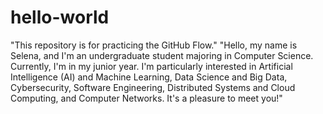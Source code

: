 # hello-world
"This repository is for practicing the GitHub Flow."
"Hello, my name is Selena, and I'm an undergraduate student majoring in Computer Science. Currently, I'm in my junior year. I'm particularly interested in Artificial Intelligence (AI) and Machine Learning, Data Science and Big Data, Cybersecurity, Software Engineering, Distributed Systems and Cloud Computing,  and Computer Networks. It's a pleasure to meet you!"
